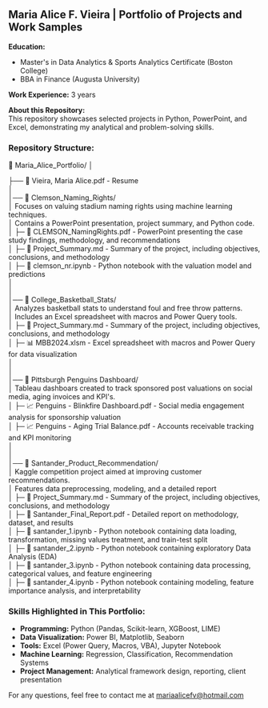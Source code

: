 ## Maria Alice F. Vieira | Portfolio of Projects and Work Samples

**Education:**  
- Master's in Data Analytics & Sports Analytics Certificate (Boston College)  
- BBA in Finance (Augusta University)  

**Work Experience:** 3 years  

**About this Repository:**  
This repository showcases selected projects in Python, PowerPoint, and Excel, demonstrating my analytical and problem-solving skills.  

### Repository Structure:
📂 Maria_Alice_Portfolio/ │ 

├── 📄 Vieira, Maria Alice.pdf - Resume  
│   
│── 📁 Clemson_Naming_Rights/  
│  Focuses on valuing stadium naming rights using machine learning techniques.  
│  Contains a PowerPoint presentation, project summary, and Python code.  
│ ├─ 📄 CLEMSON_NamingRights.pdf - PowerPoint presenting the case study findings, methodology, and recommendations  
│ ├─ 📄 Project_Summary.md - Summary of the project, including objectives, conclusions, and methodology  
│ ├─ 📜 clemson_nr.ipynb - Python notebook with the valuation model and predictions  
│  
│  
│── 📁 College_Basketball_Stats/  
│  Analyzes basketball stats to understand foul and free throw patterns.  
│  Includes an Excel spreadsheet with macros and Power Query tools.  
│ ├─ 📄 Project_Summary.md - Summary of the project, including objectives, conclusions, and methodology  
│ ├─ 📊 MBB2024.xlsm - Excel spreadsheet with macros and Power Query for data visualization  
│  
│  
│── 📁 Pittsburgh Penguins Dashboard/  
│  Tableau dashboars created to track sponsored post valuations on social media, aging invoices and KPI's.  
│   ├─ 📈 Penguins - Blinkfire Dashboard.pdf - Social media engagement analysis for sponsorship valuation  
│   ├─ 📈 Penguins - Aging Trial Balance.pdf - Accounts receivable tracking and KPI monitoring  
│  
│  
│── 📁 Santander_Product_Recommendation/  
│  Kaggle competition project aimed at improving customer recommendations.  
│  Features data preprocessing, modeling, and a detailed report  
│ ├─ 📄 Project_Summary.md - Summary of the project, including objectives, conclusions, and methodology  
│ ├─ 📄 Santander_Final_Report.pdf - Detailed report on methodology, dataset, and results  
│ ├─ 📜 santander_1.ipynb - Python notebook containing data loading, transformation, missing values treatment, and train-test split  
│ ├─ 📜 santander_2.ipynb - Python notebook containing exploratory Data Analysis (EDA)  
│ ├─ 📜 santander_3.ipynb - Python notebook containing data processing, categorical values, and feature engineering  
│ ├─ 📜 santander_4.ipynb - Python notebook containing modeling, feature importance analysis, and interpretability  


### Skills Highlighted in This Portfolio:
- **Programming:** Python (Pandas, Scikit-learn, XGBoost, LIME)  
- **Data Visualization:** Power BI, Matplotlib, Seaborn  
- **Tools:** Excel (Power Query, Macros, VBA), Jupyter Notebook  
- **Machine Learning:** Regression, Classification, Recommendation Systems  
- **Project Management:** Analytical framework design, reporting, client presentation

For any questions, feel free to contact me at mariaalicefv@hotmail.com


